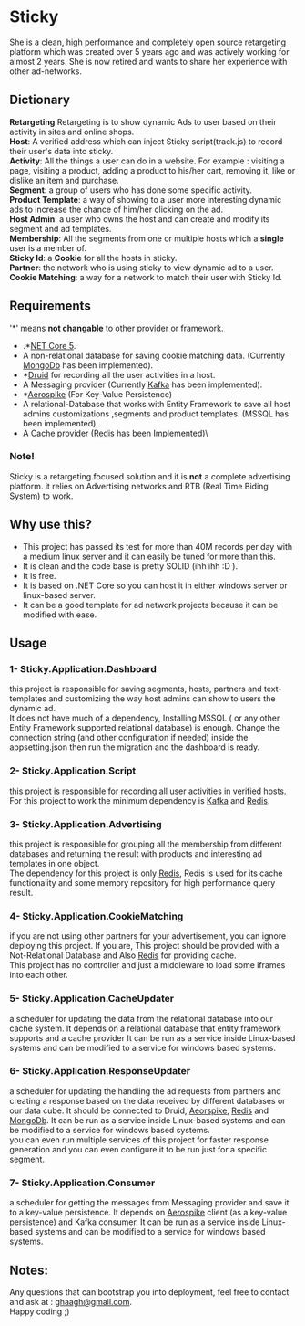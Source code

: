 
 # Sticky
 She is a clean, high performance and completely open source retargeting platform which was created over 5 years ago and was actively working for almost 2 years. She is now retired and wants to share her experience with other ad-networks.

## Dictionary
**Retargeting**:Retargeting is to show dynamic Ads to user based on their activity in sites and online shops.\
 **Host**: A verified address which can inject Sticky script(track.js) to record their user's data into sticky.\
 **Activity**: All the things a user can do in a website. For example : visiting a page, visiting a product, adding a product to his/her cart, removing it, like or dislike an item and purchase.\
**Segment**: a group of users who has done some specific activity.\
**Product Template**: a way of showing to a user more interesting dynamic ads to increase the chance of him/her clicking  on the ad.\
**Host Admin**: a user who owns the host and can create and modify its segment and ad templates.\
**Membership**: All the segments from one or multiple hosts which a **single** user is a member of.\
**Sticky Id**:  a **Cookie** for all the hosts in sticky.\
**Partner**:  the network who is using sticky to view dynamic ad to a user.\
**Cookie Matching**:  a way for a network to match their user with Sticky Id. 
 ## Requirements
 '*' means **not changable** to other provider or framework.
  - .*[NET Core 5](https://dotnet.microsoft.com/download/dotnet/5.0). 
  - A non-relational database for saving cookie matching data. (Currently [MongoDb](https://www.mongodb.com/) has been implemented).
  - *[Druid](https://druid.apache.org/) for recording all the user activities in a host.
  - A Messaging provider (Currently [Kafka](https://kafka.apache.org/) has been implemented).
  - *[Aerospike](https://aerospike.com/) (For Key-Value Persistence)
  - A relational-Database that works with Entity Framework to save all host admins customizations ,segments and product templates. (MSSQL has been implemented).
  - A Cache provider ([Redis](https://redis.com/) has been Implemented)\
### Note!
Sticky is a retargeting focused solution and it is  **not** a complete advertising platform. it relies on Advertising networks and RTB (Real Time Biding  System) to work.

## Why use this?

- This project has passed its test for more than 40M records per day with a medium linux server and it can easily be tuned for more than this.
- It is clean and the code base is pretty SOLID (ihh ihh  :D ).
- It is free.
- It is based on .NET Core so you can host it in either windows server or linux-based server.
- It can be a good template for ad network projects because it can be modified with ease.

## Usage
### 1- Sticky.Application.Dashboard
this project is responsible for saving segments, hosts, partners and text-templates and customizing the way host admins can show to users the dynamic ad.\
It does not have much of a dependency, Installing MSSQL ( or any other Entity Framework supported relational database) is enough. Change the connection string (and other configuration if needed) inside the appsetting.json then run the migration and the dashboard is ready.
### 2- Sticky.Application.Script
this project is responsible for recording all user activities in verified hosts.\
For this project to work the minimum dependency is [Kafka](https://kafka.apache.org/) and [Redis](https://redis.com/).

### 3- Sticky.Application.Advertising
this project is responsible for grouping all the membership from different databases and returning the result with products and interesting ad templates in one object.\
The dependency for this project is only [Redis](https://redis.com/),  Redis is used for its cache functionality and some memory repository for high performance query result.
### 4- Sticky.Application.CookieMatching
if you are not using other partners for your advertisement, you can ignore deploying this project. If you are, This project should be provided with a Not-Relational Database and Also [Redis](https://redis.com/) for providing cache.\
This project has no controller and just a middleware to load some iframes into each other.

### 5- Sticky.Application.CacheUpdater
a scheduler for updating the data from the relational database into our cache system. It depends on a relational database that entity framework supports and a cache provider  It can be run as a service inside Linux-based systems and can be modified to a service for windows based systems. 
### 6- Sticky.Application.ResponseUpdater
a scheduler for updating the handling the ad requests from partners and creating a response based on the data received by different databases or our data cube. It should be connected to Druid, [Aeorspike](https://aerospike.com/), [Redis](https://redis.com/) and [MongoDb](https://www.mongodb.com/).  It can be run as a service inside Linux-based systems and can be modified to a service for windows based systems. \
you can even run multiple services of this project for faster response generation and you can even configure it to be run just for a specific segment.
### 7- Sticky.Application.Consumer
a scheduler for getting the messages from Messaging provider and save it to a key-value persistence. It depends on [Aerospike](https://aerospike.com/) client (as a key-value persistence) and Kafka consumer. It can be run as a service inside Linux-based systems and can be modified to a service for windows based systems. 

## Notes: 
Any questions that can bootstrap you into deployment, feel free to contact and ask at : ghaagh@gmail.com.\
Happy coding ;)
